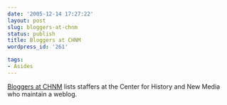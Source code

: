 ```yaml
---
date: '2005-12-14 17:27:22'
layout: post
slug: bloggers-at-chnm
status: publish
title: Bloggers at CHNM
wordpress_id: '261'

tags:
- Asides
---
```


[Bloggers at CHNM](http://chnm.gmu.edu/resources/blogs.php) lists staffers at the Center for History and New Media who maintain a weblog.
